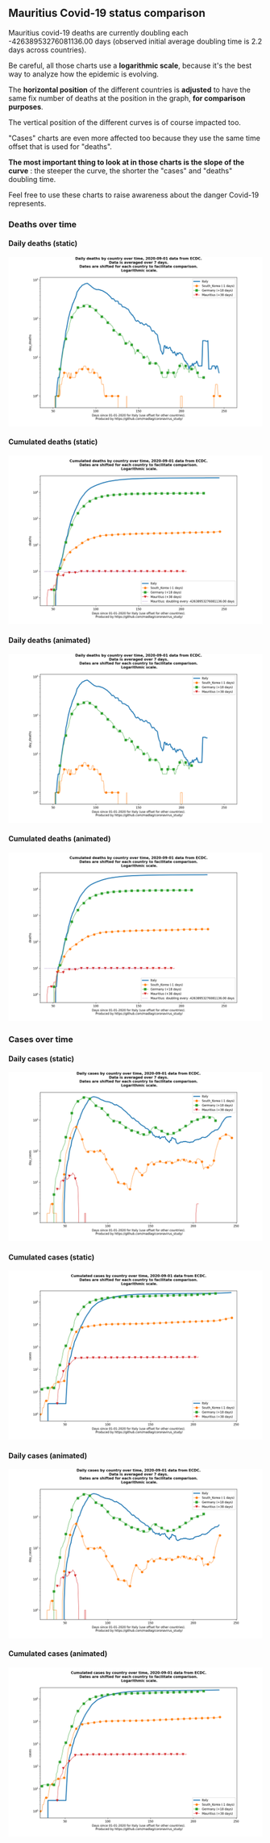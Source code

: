 ## Mauritius Covid-19 status comparison 

Mauritius covid-19 deaths are currently doubling each -42638953276081136.00 days (observed initial average doubling time is 2.2 days across countries).



Be careful, all those charts use a **logarithmic scale**, because it's the best way to analyze how the epidemic is evolving.
 
The **horizontal position** of the different countries is **adjusted** to have the same fix number of deaths at the position in the graph, **for comparison purposes**.

The vertical position of the different curves is of course impacted too.

"Cases" charts are even more affected too because they use the same time offset that is used for "deaths".

**The most important thing to look at in those charts is the slope of the curve** : the steeper the curve, the shorter the "cases" and "deaths" doubling time.

Feel free to use these charts to raise awareness about the danger Covid-19 represents. 


 
### Deaths over time
 
#### Daily deaths (static)
![Mauritius covid-19 daily deaths static chart](https://raw.githubusercontent.com/madlag/coronavirus_study/master/notebooks/graphs/2020-09-01/countries/Mauritius/2020-09-01_Mauritius_day_deaths.png "Mauritius covid-19 day_deaths static chart")   
 
#### Cumulated deaths (static)
![Mauritius covid-19 cumulated deaths static chart](https://raw.githubusercontent.com/madlag/coronavirus_study/master/notebooks/graphs/2020-09-01/countries/Mauritius/2020-09-01_Mauritius_deaths.png "Mauritius covid-19 deaths static chart")   
 
#### Daily deaths (animated)
![Mauritius covid-19 daily deaths animated chart](https://raw.githubusercontent.com/madlag/coronavirus_study/master/notebooks/graphs/2020-09-01/countries/Mauritius/2020-09-01_Mauritius_day_deaths.gif "Mauritius covid-19 day_deaths animated chart")   
 
#### Cumulated deaths (animated)
![Mauritius covid-19 cumulated deaths animated chart](https://raw.githubusercontent.com/madlag/coronavirus_study/master/notebooks/graphs/2020-09-01/countries/Mauritius/2020-09-01_Mauritius_deaths.gif "Mauritius covid-19 deaths animated chart")   

 
### Cases over time
 
#### Daily cases (static)
![Mauritius covid-19 daily cases static chart](https://raw.githubusercontent.com/madlag/coronavirus_study/master/notebooks/graphs/2020-09-01/countries/Mauritius/2020-09-01_Mauritius_day_cases.png "Mauritius covid-19 day_cases static chart")   
 
#### Cumulated cases (static)
![Mauritius covid-19 cumulated cases static chart](https://raw.githubusercontent.com/madlag/coronavirus_study/master/notebooks/graphs/2020-09-01/countries/Mauritius/2020-09-01_Mauritius_cases.png "Mauritius covid-19 cases static chart")   
 
#### Daily cases (animated)
![Mauritius covid-19 daily cases animated chart](https://raw.githubusercontent.com/madlag/coronavirus_study/master/notebooks/graphs/2020-09-01/countries/Mauritius/2020-09-01_Mauritius_day_cases.gif "Mauritius covid-19 day_cases animated chart")   
 
#### Cumulated cases (animated)
![Mauritius covid-19 cumulated cases animated chart](https://raw.githubusercontent.com/madlag/coronavirus_study/master/notebooks/graphs/2020-09-01/countries/Mauritius/2020-09-01_Mauritius_cases.gif "Mauritius covid-19 cases animated chart")   


